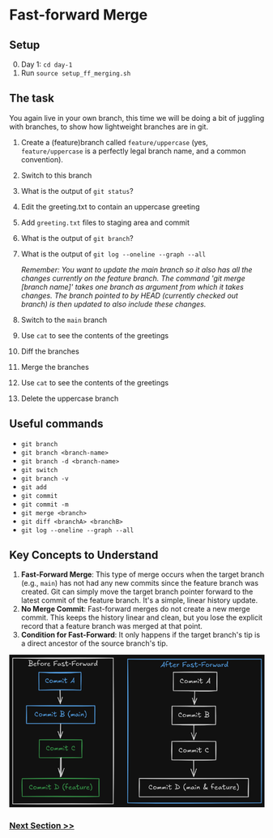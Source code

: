 # Fast-forward Merge

## Setup
0. Day 1: `cd day-1`  
1. Run `source setup_ff_merging.sh`

## The task

You again live in your own branch, this time we will be doing a bit of juggling with branches, to show how lightweight branches are in git.

1. Create a (feature)branch called `feature/uppercase` (yes, `feature/uppercase` is a perfectly legal branch name, and a common convention).
2. Switch to this branch
3. What is the output of `git status`?
4. Edit the greeting.txt to contain an uppercase greeting
5. Add `greeting.txt` files to staging area and commit
6. What is the output of `git branch`?
7. What is the output of `git log --oneline --graph --all`

   *Remember: You want to update the main branch so it also has all the changes currently on the feature branch. The command 'git merge [branch name]' takes one branch as argument from which it takes changes. The branch pointed to by HEAD (currently checked out branch) is then updated to also include these changes.*

8. Switch to the `main` branch
9. Use `cat` to see the contents of the greetings
10. Diff the branches
11. Merge the branches
12. Use `cat` to see the contents of the greetings
13. Delete the uppercase branch

## Useful commands

- `git branch`
- `git branch <branch-name>`
- `git branch -d <branch-name>`
- `git switch`
- `git branch -v`
- `git add`
- `git commit`
- `git commit -m`
- `git merge <branch>`
- `git diff <branchA> <branchB>`
- `git log --oneline --graph --all`

## Key Concepts to Understand

1. **Fast-Forward Merge**: This type of merge occurs when the target branch (e.g., `main`) has not had any new commits since the feature branch was created. Git can simply move the target branch pointer forward to the latest commit of the feature branch. It's a simple, linear history update.
2. **No Merge Commit**: Fast-forward merges do not create a new merge commit. This keeps the history linear and clean, but you lose the explicit record that a feature branch was merged at that point.
3. **Condition for Fast-Forward**: It only happens if the target branch's tip is a direct ancestor of the source branch's tip. 

![git ff merge](./images/git_ff_merge.png)

### [Next Section >>](6-3-way-merge.md)
